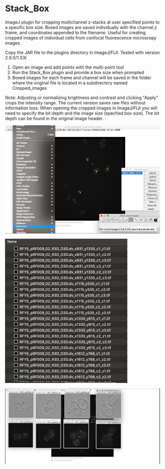 # Stack_Box
ImageJ plugin for cropping multichannel z-stacks at user specified points to a specific box size. Boxed images are saved individually with the channel,z frame, and coordinates appended to the filename. Useful for creating cropped images of individual cells from confocal fluorescence microscopy images. 

Copy the JAR file to the plugins directory in ImageJ/FIJI. Tested with version 2.9.0/1.53t

1) Open an image and add points with the multi-point tool
2) Run the Stack_Box plugin and provide a box size when prompted
3) Boxed images for each frame and channel will be saved in the folder where the original file is located in a subdirectory named Cropped_images

Note: Adjusting or normalizing brightness and contrast and clicking "Apply" crops the intensity range. The current version saves raw files without information loss. When opening the cropped images in ImageJ/FIJI you will need to specify the bit depth and the image size (specfied box size). The bit depth can be found in the original image header.

![alt text](https://github.com/ryanfeathers/Stack_Box/blob/main/Stackboxpluginmenu.png?raw=true)


![alt text](https://github.com/ryanfeathers/Stack_Box/blob/main/stackbox_output2.png?raw=true)


![alt text](https://github.com/ryanfeathers/Stack_Box/blob/main/stackbox_output1.png?raw=true)


